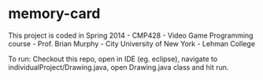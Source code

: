 # memory-card
This project is coded in Spring 2014 - CMP428 - Video Game Programming course - Prof. Brian Murphy - City University of New York - Lehman College

To run: Checkout this repo, open in IDE (eg. eclipse), navigate to individualProject/Drawing.java, open Drawing.java class and hit run.
